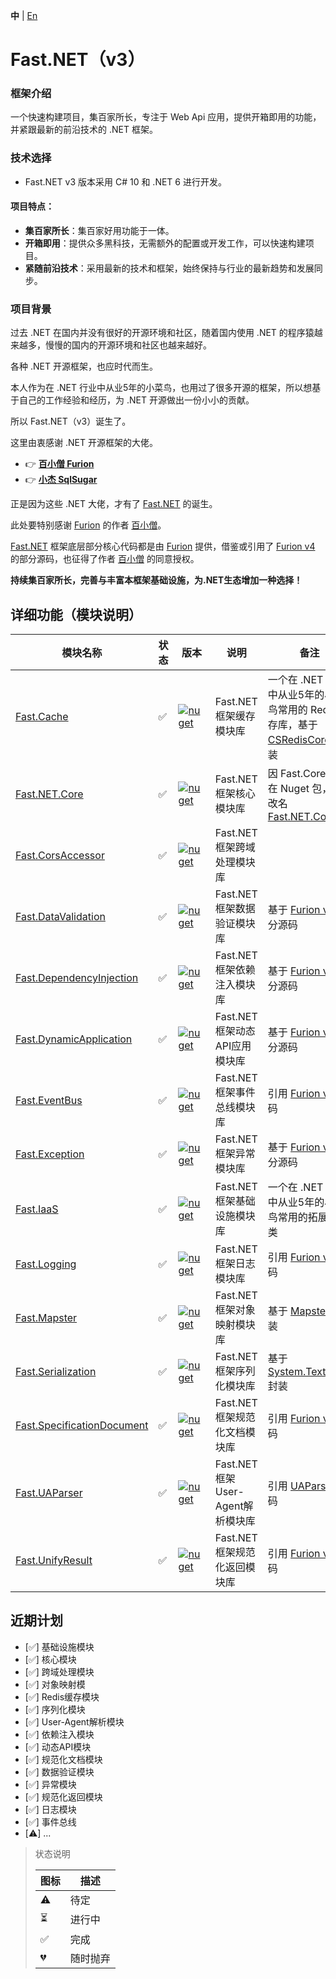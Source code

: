 **中** | [En](https://github.com/Net-18K/Fast.NET/tree/master/backend/Fast.NET)

# Fast.NET（v3）

### 框架介绍

一个快速构建项目，集百家所长，专注于 Web Api 应用，提供开箱即用的功能，并紧跟最新的前沿技术的 .NET 框架。

### 技术选择

- Fast.NET v3 版本采用 C# 10 和 .NET 6 进行开发。

#### 项目特点：

- **集百家所长**：集百家好用功能于一体。
- **开箱即用**：提供众多黑科技，无需额外的配置或开发工作，可以快速构建项目。
- **紧随前沿技术**：采用最新的技术和框架，始终保持与行业的最新趋势和发展同步。

### 项目背景

过去 .NET 在国内并没有很好的开源环境和社区，随着国内使用 .NET 的程序猿越来越多，慢慢的国内的开源环境和社区也越来越好。

各种 .NET 开源框架，也应时代而生。

本人作为在 .NET 行业中从业5年的小菜鸟，也用过了很多开源的框架，所以想基于自己的工作经验和经历，为 .NET 开源做出一份小小的贡献。

所以 Fast.NET（v3）诞生了。

这里由衷感谢 .NET 开源框架的大佬。

- 👉 **[百小僧 Furion](https://gitee.com/dotnetchina/Furion)**
- 👉 **[小杰 SqlSugar](https://gitee.com/dotnetchina/SqlSugar)**

正是因为这些 .NET 大佬，才有了 [Fast.NET](https://gitee.com/Net-18K/Fast.NET/tree/master/backend/Fast.NET) 的诞生。

此处要特别感谢 [Furion](https://gitee.com/dotnetchina/Furion) 的作者 [百小僧](https://gitee.com/monksoul)。

[Fast.NET](https://gitee.com/Net-18K/Fast.NET/tree/master/backend/Fast.NET) 框架底层部分核心代码都是由 [Furion](https://gitee.com/dotnetchina/Furion) 提供，借鉴或引用了 [Furion v4](https://gitee.com/dotnetchina/Furion) 的部分源码，也征得了作者 [百小僧](https://gitee.com/monksoul) 的同意授权。

**持续集百家所长，完善与丰富本框架基础设施，为.NET生态增加一种选择！**

## 详细功能（模块说明）

| 模块名称 | 状态 | 版本 | 说明 | 备注 |
| ------  | --- | ---- | --- | --- |
| [Fast.Cache](https://gitee.com/Net-18K/Fast.NET/tree/master/backend/Fast.NET/Cache/Fast.Cache) | ✅ | [![nuget](https://img.shields.io/nuget/v/Fast.Cache.svg?cacheSeconds=10800)](https://www.nuget.org/packages/Fast.Cache) | Fast.NET 框架缓存模块库 | 一个在 .NET 行业中从业5年的小菜鸟常用的 Redis 缓存库，基于 [CSRedisCore](https://github.com/2881099/csredis) 封装 |
| [Fast.NET.Core](https://gitee.com/Net-18K/Fast.NET/tree/master/backend/Fast.NET.NET/Core/Fast.NET.Core) | ✅ | [![nuget](https://img.shields.io/nuget/v/Fast.NET.Core.svg?cacheSeconds=10800)](https://www.nuget.org/packages/Fast.NET.Core) | Fast.NET 框架核心模块库 | 因 Fast.Core 已存在 Nuget 包，故改名 [Fast.NET.Core](https://gitee.com/Net-18K/Fast.NET/tree/master/backend/Fast.NET.NET/Core/Fast.NET.Core) |
| [Fast.CorsAccessor](https://gitee.com/Net-18K/Fast.NET/tree/master/backend/Fast.NET/CorsAccessor/Fast.CorsAccessor) | ✅ | [![nuget](https://img.shields.io/nuget/v/Fast.CorsAccessor.svg?cacheSeconds=10800)](https://www.nuget.org/packages/Fast.CorsAccessor) | Fast.NET 框架跨域处理模块库 | |
| [Fast.DataValidation](https://gitee.com/Net-18K/Fast.NET/tree/master/backend/Fast.NET/DataValidation/Fast.DataValidation) | ✅ | [![nuget](https://img.shields.io/nuget/v/Fast.DataValidation.svg?cacheSeconds=10800)](https://www.nuget.org/packages/Fast.DataValidation) | Fast.NET 框架数据验证模块库 | 基于 [Furion v4](https://gitee.com/dotnetchina/Furion) 部分源码 |
| [Fast.DependencyInjection](https://gitee.com/Net-18K/Fast.NET/tree/master/backend/Fast.NET/DependencyInjection/Fast.DependencyInjection) | ✅ | [![nuget](https://img.shields.io/nuget/v/Fast.DependencyInjection.svg?cacheSeconds=10800)](https://www.nuget.org/packages/Fast.DependencyInjection) | Fast.NET 框架依赖注入模块库 | 基于 [Furion v4](https://gitee.com/dotnetchina/Furion) 部分源码 |
| [Fast.DynamicApplication](https://gitee.com/Net-18K/Fast.NET/tree/master/backend/Fast.NET/DynamicApplication/Fast.DynamicApplication) | ✅ | [![nuget](https://img.shields.io/nuget/v/Fast.DynamicApplication.svg?cacheSeconds=10800)](https://www.nuget.org/packages/Fast.DynamicApplication) | Fast.NET 框架动态API应用模块库 | 基于 [Furion v4](https://gitee.com/dotnetchina/Furion) 部分源码 |
| [Fast.EventBus](https://gitee.com/Net-18K/Fast.NET/tree/master/backend/Fast.NET/EventBus/Fast.EventBus) | ✅ | [![nuget](https://img.shields.io/nuget/v/Fast.EventBus.svg?cacheSeconds=10800)](https://www.nuget.org/packages/Fast.EventBus) | Fast.NET 框架事件总线模块库 | 引用 [Furion v4](https://gitee.com/dotnetchina/Furion) 源码 |
| [Fast.Exception](https://gitee.com/Net-18K/Fast.NET/tree/master/backend/Fast.NET/Exception/Fast.Exception) | ✅ | [![nuget](https://img.shields.io/nuget/v/Fast.Exception.svg?cacheSeconds=10800)](https://www.nuget.org/packages/Fast.Exception) | Fast.NET 框架异常模块库 | 基于 [Furion v4](https://gitee.com/dotnetchina/Furion) 部分源码 |
| [Fast.IaaS](https://gitee.com/Net-18K/Fast.NET/tree/master/backend/Fast.NET/IaaS/Fast.IaaS) | ✅ | [![nuget](https://img.shields.io/nuget/v/Fast.IaaS.svg?cacheSeconds=10800)](https://www.nuget.org/packages/Fast.IaaS) | Fast.NET 框架基础设施模块库 | 一个在 .NET 行业中从业5年的小菜鸟常用的拓展工具类 |
| [Fast.Logging](https://gitee.com/Net-18K/Fast.NET/tree/master/backend/Fast.NET/Logging/Fast.Logging) | ✅ | [![nuget](https://img.shields.io/nuget/v/Fast.Logging.svg?cacheSeconds=10800)](https://www.nuget.org/packages/Fast.Logging) | Fast.NET 框架日志模块库 | 引用 [Furion v4](https://gitee.com/dotnetchina/Furion) 源码 |
| [Fast.Mapster](https://gitee.com/Net-18K/Fast.NET/tree/master/backend/Fast.NET/Mapster/Fast.Mapster) | ✅ | [![nuget](https://img.shields.io/nuget/v/Fast.Mapster.svg?cacheSeconds=10800)](https://www.nuget.org/packages/Fast.Mapster) | Fast.NET 框架对象映射模块库 | 基于 [Mapster](https://github.com/MapsterMapper/Mapster) 封装 |
| [Fast.Serialization](https://gitee.com/Net-18K/Fast.NET/tree/master/backend/Fast.NET/Serialization/Fast.Serialization) | ✅ | [![nuget](https://img.shields.io/nuget/v/Fast.Serialization.svg?cacheSeconds=10800)](https://www.nuget.org/packages/Fast.Serialization) | Fast.NET 框架序列化模块库 | 基于 [System.Text.Json](https://learn.microsoft.com/zh-cn/dotnet/api/system.text.json) 封装 |
| [Fast.SpecificationDocument](https://gitee.com/Net-18K/Fast.NET/tree/master/backend/Fast.NET/SpecificationDocument/Fast.SpecificationDocument) | ✅ | [![nuget](https://img.shields.io/nuget/v/Fast.SpecificationDocument.svg?cacheSeconds=10800)](https://www.nuget.org/packages/Fast.SpecificationDocument) | Fast.NET 框架规范化文档模块库 | 引用 [Furion v4](https://gitee.com/dotnetchina/Furion) 源码 |
| [Fast.UAParser](https://gitee.com/Net-18K/Fast.NET/tree/master/backend/Fast.NET/UAParser/Fast.UAParser) | ✅ | [![nuget](https://img.shields.io/nuget/v/Fast.UAParser.svg?cacheSeconds=10800)](https://www.nuget.org/packages/Fast.UAParser) | Fast.NET 框架User-Agent解析模块库 | 引用 [UAParser](https://github.com/ua-parser/uap-csharp) 源码 |
| [Fast.UnifyResult](https://gitee.com/Net-18K/Fast.NET/tree/master/backend/Fast.NET/UnifyResult/Fast.UnifyResult) | ✅ | [![nuget](https://img.shields.io/nuget/v/Fast.UnifyResult.svg?cacheSeconds=10800)](https://www.nuget.org/packages/Fast.UnifyResult) | Fast.NET 框架规范化返回模块库 | 引用 [Furion v4](https://gitee.com/dotnetchina/Furion) 源码 |

## 近期计划

- [✅] 基础设施模块
- [✅] 核心模块
- [✅] 跨域处理模块
- [✅] 对象映射模
- [✅] Redis缓存模块
- [✅] 序列化模块
- [✅] User-Agent解析模块
- [✅] 依赖注入模块
- [✅] 动态API模块
- [✅] 规范化文档模块
- [✅] 数据验证模块
- [✅] 异常模块
- [✅] 规范化返回模块
- [✅] 日志模块
- [✅] 事件总线
- [⚠️] ...

> 状态说明
>
> | 图标 | 描述     |
> | ---- | -------- |
> | ⚠️   | 待定     |
> | ⏳   | 进行中   |
> | ✅   | 完成     |
> | 💔   | 随时抛弃 |
